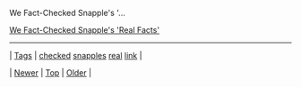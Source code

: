 <!--
title: We Fact-Checked Snapple&apos;s &apos;Real Facts&apos;
date: 2020-06-28T15:27:00.179Z
tags: checked, snapples, real, link
-->


We Fact-Checked Snapple's '...

[We Fact-Checked Snapple's 'Real Facts'](http://www.theatlantic.com/technology/archive/2013/10/we-fact-checked-snapples-real-facts/280512/)

<!--BOTTOM-POST-NAVIGATION-->
---

| [Tags](tags.md) | [checked](tag-checked.md) [snapples](tag-snapples.md) [real](tag-real.md) [link](tag-link.md) |

| [Newer](64052787788.md) | [Top](index.md) | [Older](64155536686.md) |